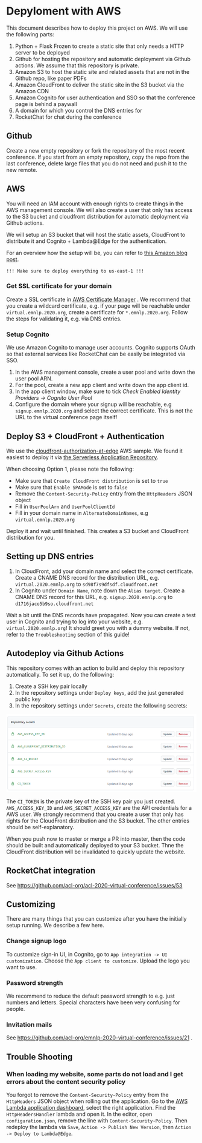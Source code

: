 # Depyloment with AWS

This document describes how to deploy this project on AWS. We will use the following parts:

1. Python + Flask Frozen to create a static site that only needs a HTTP server to be deployed
2. Github for hosting the repository and automatic deployment via Github actions. We assume that this repository is private.
3. Amazon S3 to host the static site and related assets that are not in the Github repo, like paper PDFs
4. Amazon CloudFront to deliver the static site in the S3 bucket via the Amazon CDN
5. Amazon Cognito for user authentication and SSO so that the conference page is behind a paywall
6. A domain for which you control the DNS entries for
7. RocketChat for chat during the conference

## Github

Create a new empty repository or fork the repository of the most recent conference. If you start from an empty repository,
copy the repo from the last conference, delete large files that you do not need and push it to the new remote. 

## AWS

You will need an IAM account with enough rights to create things in the AWS management console. We will also create a user
that only has access to the S3 bucket and cloudfront distribution for automatic deployment via Github actions.

We will setup an S3 bucket that will host the static assets, CloudFront to distribute it and Cognito + Lambda@Edge
for the authentication.

For an overview how the setup will be, you can refer to [this Amazon blog post](https://aws.amazon.com/de/blogs/networking-and-content-delivery/authorizationedge-using-cookies-protect-your-amazon-cloudfront-content-from-being-downloaded-by-unauthenticated-users/).

    !!! Make sure to deploy everything to us-east-1 !!! 
    
### Get SSL certificate for your domain

Create a SSL certificate in [AWS Certificate Manager](https://aws.amazon.com/de/certificate-manager/) . We recommend
that you create a wildcard certificate, e.g. if your page will be reachable under `virtual.emnlp.2020.org`,
create a certificate for `*.emnlp.2020.org`. Follow the steps for validating it, e.g. via DNS entries.

### Setup Cognito

We use Amazon Cognito to manage user accounts. Cognito supports OAuth so that external services like RocketChat
can be easily be integrated via SSO.

1. In the AWS management console, create a user pool and write down the user pool ARN. 
2. For the pool, create a new app client and write down the app client id.
3. In the app client window, make sure to tick *Check Enabled Identity Providers -> Cognito User Pool*
4. Configure the domain where your signup will be reachable, e.g `signup.emnlp.2020.org` and select the correct certificate.
   This is not the URL to the virtual conference page itself!

## Deploy S3 + CloudFront + Authentication

We use the [cloudfront-authorization-at-edge](https://github.com/aws-samples/cloudfront-authorization-at-edge) 
AWS sample. We found it easiest to deploy it via [the Serverless Application Repository](https://console.aws.amazon.com/lambda/home#/create/app?applicationId=arn:aws:serverlessrepo:us-east-1:520945424137:applications/cloudfront-authorization-at-edge).

When choosing Option 1, please note the following:

- Make sure that `Create CloudFront distribution` is set to `true`
- Make sure that `Enable SPAMode` is set to `false`
- Remove the `Content-Security-Policy` entry from the `HttpHeaders` JSON object
- Fill in `UserPoolArn` and `UserPoolClientId`
- Fill in your domain name in `AlternateDomainNames`, e.g `virtual.emnlp.2020.org`

Deploy it and wait until finished. This creates a S3 bucket and CloudFront distribution for you.

## Setting up DNS entries

1. In CloudFront, add your domain name and select the correct certificate. Create a CNAME DNS record for the
   distribution URL, e.g. `virtual.2020.emnlp.org` to `sd98f7s9dfsdf.cloudfront.net`
2. In Cognito under `Domain Name`, note down the `Alias target`. Create a CNAME DNS record for this
   URL, e.g. `signup.2020.emnlp.org` to `d1716jaco5b9so.cloudfront.net`
   
Wait a bit until the DNS records have propagated. Now you can create a test user in Cognito and trying to log 
into your website, e.g. `virtual.2020.emnlp.org`! It should greet you with a dummy website. If not, refer to the 
`Troubleshooting` section of this guide!

## Autodeploy via Github Actions

This repository comes with an action to build and deploy this repository automatically. To set it up, do the following:

1. Create a SSH key pair locally
2. In the repository settings under `Deploy keys`, add the just generated public key
3. In the repository settings under `Secrets`, create the following secrets:

<p align="center">
  <img src="img/github_secrets.png">
</p>

The `CI_TOKEN` is the private key of the SSH key pair you just created. `AWS_ACCESS_KEY_ID` and `AWS_SECRET_ACCESS_KEY`
are the API credentials for a AWS user. We strongly recommend that you create a user that only has rights for the CloudFront
distribution and the S3 bucket. The other entries should be self-explanatory. 

When you push now to master or merge a PR into master, then the code should be built and automatically deployed to your
S3 bucket. Thne the CloudFront distribution will be invalidated to quickly update the website.

## RocketChat integration

See https://github.com/acl-org/acl-2020-virtual-conference/issues/53

## Customizing

There are many things that you can customize after you have the initially setup running. We describe a few here.

### Change signup logo   

To customize sign-in UI, in Cognito, go to `App integration -> UI customization`. Choose the `App client to customize`.
Upload the logo you want to use.
   
### Password strength

We recommend to reduce the default password strength to e.g. just numbers and letters. Special characters have been
very confusing for people. 

### Invitation mails

See https://github.com/acl-org/emnlp-2020-virtual-conference/issues/21 . 

## Trouble Shooting

### When loading my website, some parts do not load and I get errors about the content security policy

You forgot to remove the `Content-Security-Policy` entry from the `HttpHeaders` JSON object when rolling out the
application. Go to the [AWS Lambda application dashboard](https://console.aws.amazon.com/lambda/home?region=us-east-1#/applications),
select the right application. Find the `HttpHeadersHandler` lambda and open it. In the editor, open `configuration.json`,
remove the line with `Content-Security-Policy`. Then redeploy the lambda via `Save`, `Action -> Publish New Version`, then
`Action -> Deploy to Lambda@Edge`.



